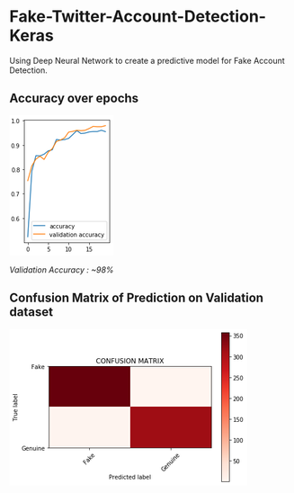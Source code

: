 # Fake-Twitter-Account-Detection-Keras
Using Deep Neural Network to create a predictive model for Fake Account Detection.

## Accuracy over epochs
![Accuracy Graph](res/acc_graph.png)

*Validation Accuracy : ~98%*

## Confusion Matrix of Prediction on Validation dataset
![Confusion Matrix](res/confusion.png)
